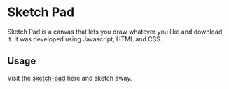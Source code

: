 # Sketch Pad

Sketch Pad is a canvas that lets you draw whatever you like and download it. It was developed using Javascript, HTML and CSS. 

## Usage 

Visit the [sketch-pad](https://vahido9.github.io/sketch-pad/) here and sketch away. 

